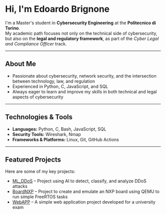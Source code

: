 # Hi, I'm Edoardo Brignone

I'm a Master's student in **Cybersecurity Engineering** at the **Politecnico di Torino**.  
My academic path focuses not only on the technical side of cybersecurity, but also on the **legal and regulatory framework**, as part of the *Cyber Legal and Compliance Officer* track.

---

## About Me

- Passionate about cybersecurity, network security, and the intersection between technology, law, and regulation  
- Experienced in Python, C, JavaScript, and SQL  
- Always eager to learn and improve my skills in both technical and legal aspects of cybersecurity

---

## Technologies & Tools

- **Languages:** Python, C, Bash, JavaScript, SQL  
- **Security Tools:** Wireshark, Nmap  
- **Frameworks & Platforms:** Linux, Git, GitHub Actions  

---

## Featured Projects

Here are some of my key projects:

- [ML_DDoS](https://github.com/AlvaroSolana/ML_DDoS) – Project using AI to detect, classify, and analyze DDoS attacks  
- [BoardNXP](https://github.com/Edo11bri/BoardNXP_Project) – Project to create and emulate an NXP board using QEMU to run simple FreeRTOS tasks  
- [WebAPP](https://github.com/Edo11bri/WebApp-Project) – A simple web application project developed for a university exam

